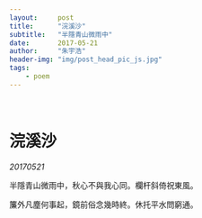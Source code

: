 ```yaml
---
layout:     post
title:      "浣溪沙"
subtitle:   "半隱青山微雨中"
date:       2017-05-21
author:     "朱宇浩"
header-img: "img/post_head_pic_js.jpg"
tags:
    - poem
---
```


​
# 浣溪沙
*20170521*

半隱青山微雨中，秋心不與我心同。欄杆斜倚祝東風。

簾外凡塵何事起，鏡前俗念幾時終。休托平水問窮通。